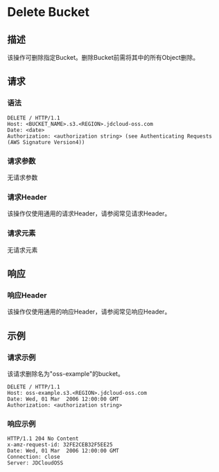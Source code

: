 # Delete Bucket

## 描述
该操作可删除指定Bucket。删除Bucket前需将其中的所有Object删除。

## 请求
### 语法
```HTTP
DELETE / HTTP/1.1
Host: <BUCKET_NAME>.s3.<REGION>.jdcloud-oss.com
Date: <date>
Authorization: <authorization string> (see Authenticating Requests (AWS Signature Version4))
```

### 请求参数
无请求参数

### 请求Header
该操作仅使用通用的请求Header，请参阅常见请求Header。

### 请求元素
无请求元素

## 响应
### 响应Header
该操作仅使用通用的响应Header，请参阅常见响应Header。

## 示例
### 请求示例
该请求删除名为"oss-example"的bucket。
```HTTP
DELETE / HTTP/1.1
Host: oss-example.s3.<REGION>.jdcloud-oss.com
Date: Wed, 01 Mar  2006 12:00:00 GMT
Authorization: <authorization string>
```
### 响应示例
```HTTP
HTTP/1.1 204 No Content
x-amz-request-id: 32FE2CEB32F5EE25
Date: Wed, 01 Mar  2006 12:00:00 GMT
Connection: close
Server: JDCloudOSS
```
